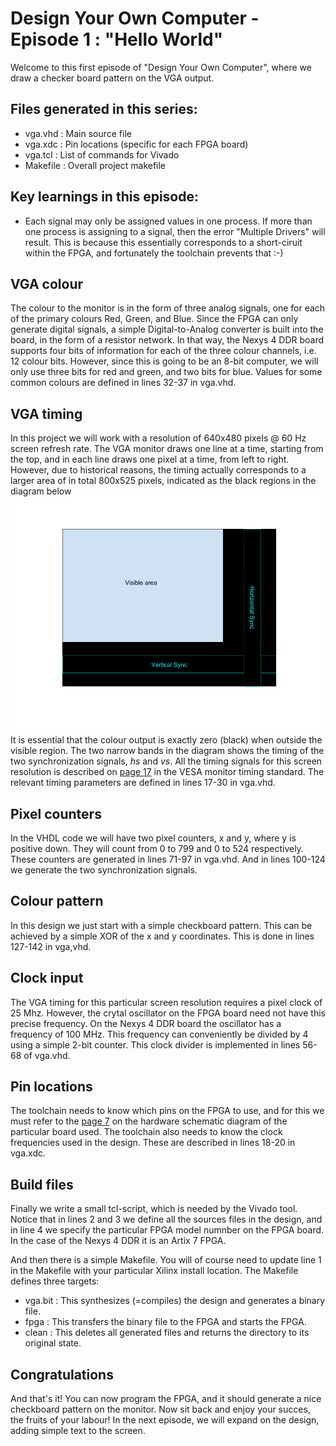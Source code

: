 # Design Your Own Computer - Episode 1 : "Hello World"

Welcome to this first episode of "Design Your Own Computer", where we draw a
checker board pattern on the VGA output.

## Files generated in this series:
* vga.vhd   : Main source file
* vga.xdc   : Pin locations (specific for each FPGA board)
* vga.tcl   : List of commands for Vivado
* Makefile  : Overall project makefile

## Key learnings in this episode:
* Each signal may only be assigned values in one process. If more than one process
is assigning to a signal, then the error "Multiple Drivers" will result. This is
because this essentially corresponds to a short-ciruit within the FPGA, and
fortunately the toolchain prevents that :-)

## VGA colour
The colour to the monitor is in the form of three analog signals, one for
each of the primary colours Red, Green, and Blue. Since the FPGA can only
generate digital signals, a simple Digital-to-Analog converter is built into
the board, in the form of a resistor network. In that way, the Nexys 4 DDR
board supports four bits of information for each of the three colour channels,
i.e. 12 colour bits.  However, since this is going to be an 8-bit computer, we
will only use three bits for red and green, and two bits for blue. Values for
some common colours are defined in lines 32-37 in vga.vhd.

## VGA timing
In this project we will work with a resolution of 640x480 pixels @ 60 Hz screen
refresh rate.  The VGA monitor draws one line at a time, starting from the top,
and in each line draws one pixel at a time, from left to right.  However, due
to historical reasons, the timing actually corresponds to a larger area of in
total 800x525 pixels, indicated as the black regions in the diagram below
![VGA timing](VGA_timing.png "VGA timing")
It is essential that the colour output is exactly zero (black) when outside the
visible region.  The two narrow bands in the diagram shows the timing of the
two synchronization signals, *hs* and *vs*.  All the timing signals for this
screen resolution is described on
[page 17](http://caxapa.ru/thumbs/361638/DMTv1r11.pdf)
in the VESA monitor timing standard.
The relevant timing parameters are defined in lines 17-30 in vga.vhd.

## Pixel counters
In the VHDL code we will have two pixel counters, x and y, where y is positive
down. They will count from 0 to 799 and 0 to 524 respectively. These counters
are generated in lines 71-97 in vga.vhd. And in lines 100-124 we generate the 
two synchronization signals.

## Colour pattern
In this design we just start with a simple checkboard pattern. This can be achieved
by a simple XOR of the x and y coordinates. This is done in lines 127-142 in vga,vhd.

## Clock input
The VGA timing for this particular screen resolution requires a pixel clock of
25 Mhz. However, the crytal oscillator on the FPGA board need not have this 
precise frequency. On the Nexys 4 DDR board the oscillator has a frequency of 100
MHz. This frequency can conveniently be divided by 4 using a simple 2-bit counter.
This clock divider is implemented in lines 56-68 of vga.vhd.

## Pin locations
The toolchain needs to know which pins on the FPGA to use, and for this we must refer to the
[page 7](https://reference.digilentinc.com/_media/reference/programmable-logic/nexys-4-ddr/nexys-4-ddr_sch.pdf)
on the hardware schematic diagram of the particular board used.
The toolchain also needs to know the clock frequencies used in the design. These are
described in lines 18-20 in vga.xdc.

## Build files
Finally we write a small tcl-script, which is needed by the Vivado tool. Notice that
in lines 2 and 3 we define all the sources files in the design, and in line 4 we specify
the particular FPGA model numnber on the FPGA board. In the case of the Nexys 4 DDR it is
an Artix 7 FPGA.

And then there is a simple Makefile. You will of course need to update line 1
in the Makefile with your particular Xilinx install location. The Makefile
defines three targets:
* vga.bit : This synthesizes (=compiles) the design and generates a binary file.
* fpga    : This transfers the binary file to the FPGA and starts the FPGA.
* clean   : This deletes all generated files and returns the directory to its original state.

## Congratulations
And that's it! You can now program the FPGA, and it should generate a nice checkboard pattern
on the monitor. Now sit back and enjoy your succes, the fruits of your labour! In the next
episode, we will expand on the design, adding simple text to the screen.

